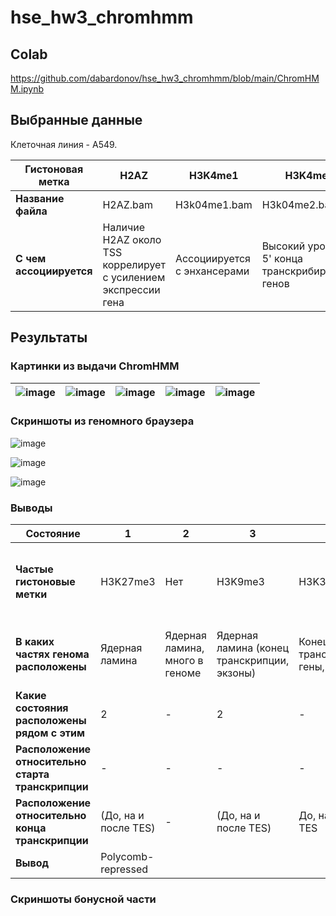 # hse_hw3_chromhmm

## Colab

https://github.com/dabardonov/hse_hw3_chromhmm/blob/main/ChromHMM.ipynb

## Выбранные данные

Клеточная линия - А549.

| **Гистоновая метка** | H2AZ | H3K4me1 | H3K4me2 | H3K4me3 | H3K9ac | H3K9me3 | H3K27ac | H3K27me3 | H3K36me3 | H3K79me2 | H4K20me1 | Контроль |
| ------------- | ------------- |--------------------| -- | -- | -- | -- | -- | -- | -- | -- | -- | -- |
| **Название файла** | H2AZ.bam | H3k04me1.bam | H3k04me2.bam | H3k04me3.bam | H3k09ac.bam | H3k09me3.bam | H3k27ac.bam | H3k27me3.bam | H3k36me3.bam | H3k79me2.bam | H4k20me1.bam |
| **С чем ассоциируется** | Наличие H2AZ около TSS коррелирует с усилением экспрессии гена | Ассоциируется с энхансерами | Высокий уровень у 5' конца транскрибируемых генов | Ассоциируется с промоторами или poised genes | Активные промоторы, а также активные энхансеры | Ассоциируется с гетерохроматином | Активный энхансер, может находиться и близко, и далеко от TSS | Формирование гетерохроматина, downregulation, polycomb repression | Тело гена, может ассоциироваться с экзонами | Транскрибируемые районы активных генов | Транскрипционная активность |

## Результаты

### Картинки из выдачи ChromHMM

| ![image](https://user-images.githubusercontent.com/93095449/158064311-92d3c35b-90fd-475f-8af6-bebec9e831da.png) | ![image](https://user-images.githubusercontent.com/93095449/158064330-629144f6-b2f7-46c8-9234-effba7c28200.png) | ![image](https://user-images.githubusercontent.com/93095449/158064386-f92c5612-b951-4cfb-a39d-580e208a4dd9.png) | ![image](https://user-images.githubusercontent.com/93095449/158064398-3e006e04-099c-449f-b47e-b66f57bf0700.png) | ![image](https://user-images.githubusercontent.com/93095449/158064425-72dc9a22-6bcc-45d6-bf87-bd4785a1206d.png) |
| ------------- | ------------- |--------------------| -- | -- |

### Скриншоты из геномного браузера

![image](https://user-images.githubusercontent.com/93095449/158063953-2923a847-c649-4a20-9c94-1fa60ee7ad98.png)

![image](https://user-images.githubusercontent.com/93095449/158064187-1505fe47-9cea-4682-b391-0bd07b049e28.png)

![image](https://user-images.githubusercontent.com/93095449/158064258-dfe01fe2-7b8d-4271-a4bd-2585fbdadbe2.png)

### Выводы

| **Состояние** | 1 | 2 | 3 | 4 | 5 | 6 | 7 | 8 | 9 | 10 |
| ------------- | ------------- |--------------------| -- | -- | -- | -- | -- | -- | -- | -- |
| **Частые гистоновые метки** | H3K27me3 | Нет | H3K9me3 | H3K36me3 | H3K79me2 (H3K36me3) | H3K79me2, H3K4me1 (H3K36me3, H3K4me2) | H3K4me1 (H2AZ) | H3K4me2, H3K4me1 (H2AZ) | H3K4me2, H3K9ac, H3K27ac, H3K4me3, H2AZ | H3K79me2, H3K4me2, H3K9ac, H3K27ac, H3K4me3 (H3K4me1) |
| **В каких частях генома расположены** | Ядерная ламина | Ядерная ламина, много в геноме | Ядерная ламина (конец транскрипции, экзоны) | Конец транскрипции, гены, экзоны | Гены (конец транскрипции, экзоны) | Гены, конец транскрипции (экзоны) | Ядерная ламина, конец транскрипции | Примерно равное распределение по всем категориям | CpG, экзоны, старт транскрипции | Конец транскрипции, гены, экзоны |
| **Какие состояния расположены рядом с этим** | 2 | - | 2 | - | 4, 6 | 5, 10, 4 | 2, 8 | 7, 9, 2, 1 | 8, 10 | 6, 9 |
| **Расположение относительно старта транскрипции** | - | - | - | - | - | (до и после TSS) | (до TSS) | На TSS (до TSS) | На TSS и по обе стороны | (До) и после TSS |
| **Расположение относительно конца транскрипции** | (До, на и после TES) | - | (До, на и после TES) | До, на и после TES | (До и на TES) | (До, на и после TES) | (После TES) | (До, на и после TES) | До (на и после TES) | До, на (и после TES) |
| **Вывод** | Polycomb-repressed |  |  |  |  |  | Enhancer |  |  |  |

### Скриншоты бонусной части


